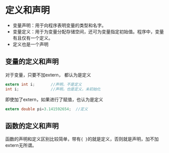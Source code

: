 # 定义和声明

- 变量声明：用于向程序表明变量的类型和名字。
- 变量定义：用于为变量分配存储空间，还可为变量指定初始值。程序中，变量有且仅有一个定义。
- 定义也是一个声明

## 变量的定义和声明

对于变量，只要不加extern， 都认为是定义

```c
extern int i;       //声明，不是定义
int i;              //声明，也是定义，未初始化
```

即使加了extern，如果进行了赋值，也认为是定义

```c
extern double pi=3.141592654;  //定义
```

## 函数的定义和声明

函数的声明和定义区别比较简单，带有`{ }`的就是定义，否则就是声明，加不加extern无所谓。
